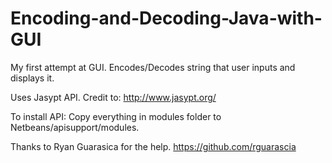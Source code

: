 # Encoding-and-Decoding-Java-with-GUI
  My first attempt at GUI. Encodes/Decodes string that user inputs and displays it. 
  
  Uses Jasypt API. Credit to: http://www.jasypt.org/
 
  To install API: Copy everything in modules folder to Netbeans/apisupport/modules.
 
  Thanks to Ryan Guarasica for the help. https://github.com/rguarascia

 

